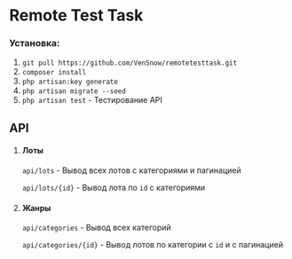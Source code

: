 # **Remote Test Task**

### Установка:
1) `git pull https://github.com/VenSnow/remotetesttask.git`
2) `composer install`
3) `php artisan:key generate`
4) `php artisan migrate --seed`
5) `php artisan test` - Тестирование API

## **API**
1) #### Лоты
   `api/lots` - Вывод всех лотов с категориями и пагинацией

   `api/lots/{id}` - Вывод лота по `id` с категориями
2) #### Жанры
   `api/categories` - Вывод всех категорий

   `api/categories/{id}` - Вывод лотов по категории с `id` и с пагинацией
